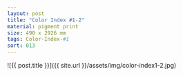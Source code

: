 ```yaml
---
layout: post
title: "Color Index #1-2"
material: pigment print
size: 490 x 2926 mm
tags: Color-Index-#1
sort: 013
---
```


![{{ post.title }}]({{ site.url }}/assets/img/color-index1-2.jpg)
